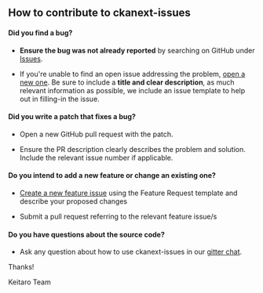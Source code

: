 ## How to contribute to ckanext-issues

#### **Did you find a bug?**

* **Ensure the bug was not already reported** by searching on GitHub under [Issues](https://github.com/keitaroinc/ckanext-issues/issues).

* If you're unable to find an open issue addressing the problem, [open a new one](https://github.com/keitaroinc/ckanext-issues/issues/new). Be sure to include a **title and clear description**, as much relevant information as possible, we include an issue template to help out in filling-in the issue.

#### **Did you write a patch that fixes a bug?**

* Open a new GitHub pull request with the patch.

* Ensure the PR description clearly describes the problem and solution. Include the relevant issue number if applicable.

#### **Do you intend to add a new feature or change an existing one?**

* [Create a new feature issue](https://github.com/keitaroinc/ckanext-issues/issues/new) using the Feature Request template and describe your proposed changes

* Submit a pull request referring to the relevant feature issue/s

#### **Do you have questions about the source code?**

* Ask any question about how to use ckanext-issues in our [gitter chat](https://gitter.im/keitaroinc/ckan).

Thanks!

Keitaro Team
